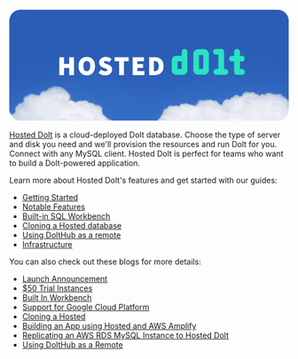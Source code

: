 ![](../../.gitbook/assets/hosted-dolt-preview.png)

[Hosted Dolt](https://hosted.doltdb.com) is a cloud-deployed Dolt database. Choose the type of server and disk you need and we'll provision the resources and run Dolt for you. Connect with any MySQL client. Hosted Dolt is perfect for teams who want to build a Dolt-powered application.

Learn more about Hosted Dolt's features and get started with our guides:

- [Getting Started](./getting-started.md)
- [Notable Features](./notable-features.md)
- [Built-in SQL Workbench](./sql-workbench.md)
- [Cloning a Hosted database](./cloning.md)
- [Using DoltHub as a remote](./dolthub-as-remote.md)
- [Infrastructure](./infrastructure.md)

You can also check out these blogs for more details:

- [Launch Announcement](https://www.dolthub.com/blog/2022-05-18-hosted-dolt/)
- [$50 Trial Instances](https://www.dolthub.com/blog/2022-10-24-hosted-trial-instances/)
- [Built In Workbench](https://www.dolthub.com/blog/2022-08-24-hosted-sql-workbench/)
- [Support for Google Cloud Platform](https://www.dolthub.com/blog/2023-02-27-hosted-doltdb-gcp-launch/)
- [Cloning a Hosted](https://www.dolthub.com/blog/2023-04-17-cloning-a-hosted-database/)
- [Building an App using Hosted and AWS Amplify](https://www.dolthub.com/blog/2023-03-31-dolt-amplify-webapp/)
- [Replicating an AWS RDS MySQL Instance to Hosted Dolt](https://www.dolthub.com/blog/2023-04-05-versioned-mysql-replicas-on-hosted-dolt/)
- [Using DoltHub as a Remote](https://www.dolthub.com/blog/2023-05-17-dolthub-as-a-remote-for-hosted/)

